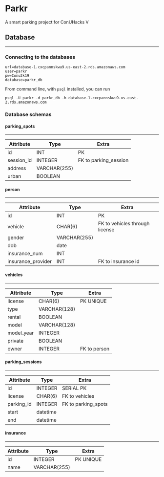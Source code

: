 # Parkr
A smart parking project for ConUHacks V

## Database
___
### Connecting to the databases
```
url=database-1.cxcpannskwu9.us-east-2.rds.amazonaws.com
user=parkr
pw=Conu2k19
database=parkr_db
```
From command line, with `psql` installed, you can run 

`psql -U parkr -d parkr_db -h database-1.cxcpannskwu9.us-east-2.rds.amazonaws.com`
### Database schemas
#### parking_spots
____
| Attribute  | Type | Extra 
|---|---|---
| id  | INT | PK
| session_id | INTEGER  | FK to parking_session
|  address |  VARCHAR(255) |
| urban | BOOLEAN |

#### person
____
| Attribute  | Type | Extra 
|---|---|---
| id  | INT | PK
| vehicle | CHAR(6)  | FK to vehicles through license
| gender |  VARCHAR(255)  |
| dob | date |
| insurance_num | INT |
| insurance_provider | INT | FK to insurance id

#### vehicles
____
| Attribute  | Type | Extra 
|---|---|---
| license | CHAR(6) | PK UNIQUE
| type | VARCHAR(128) |
| rental | BOOLEAN |
| model | VARCHAR(128) |
| model_year | INTEGER | 
| private | BOOLEAN | 
| owner | INTEGER | FK to person

#### parking_sessions
____
| Attribute  | Type | Extra 
|---|---|---
| id | INTEGER | SERIAL PK
| license | CHAR(6) | FK to vehicles
| parking_id | INTEGER | FK to parking_spots
| start | datetime |
| end  | datetime | 

#### insurance
____
| Attribute  | Type | Extra 
|---|---|---
| id | INTEGER | PK UNIQUE
| name | VARCHAR(255) |

